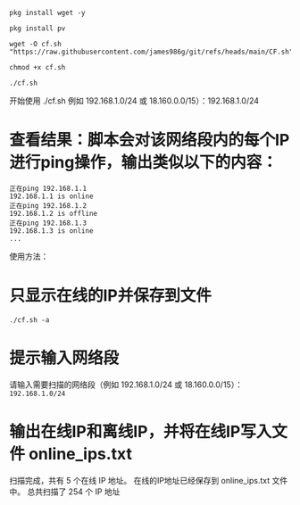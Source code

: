 ```
pkg install wget -y
```
```
pkg install pv
```
```
wget -O cf.sh "https://raw.githubusercontent.com/james986g/git/refs/heads/main/CF.sh"
```
```
chmod +x cf.sh
```
```
./cf.sh
```
开始使用
./cf.sh 例如 192.168.1.0/24 或 18.160.0.0/15）：192.168.1.0/24
# 查看结果：脚本会对该网络段内的每个IP进行ping操作，输出类似以下的内容：
```
正在ping 192.168.1.1
192.168.1.1 is online
正在ping 192.168.1.2
192.168.1.2 is offline
正在ping 192.168.1.3
192.168.1.3 is online
...
```
使用方法：
# 只显示在线的IP并保存到文件
```./cf.sh -a```

# 提示输入网络段
请输入需要扫描的网络段（例如 192.168.1.0/24 或 18.160.0.0/15）：
```192.168.1.0/24```

# 输出在线IP和离线IP，并将在线IP写入文件 online_ips.txt
扫描完成，共有 5 个在线 IP 地址。
在线的IP地址已经保存到 online_ips.txt 文件中。
总共扫描了 254 个 IP 地址
